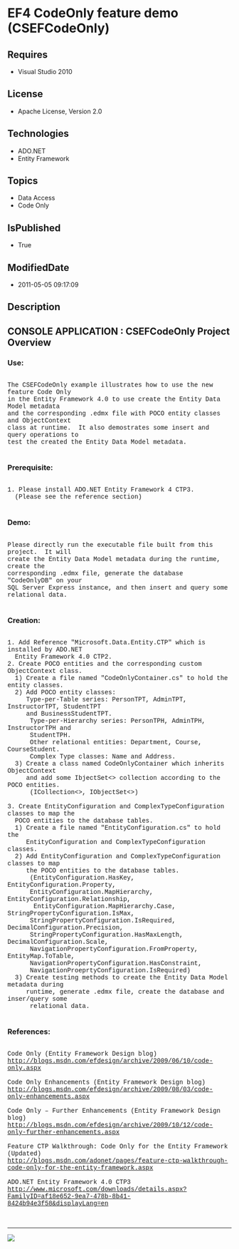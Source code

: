 # EF4 CodeOnly feature demo (CSEFCodeOnly)
## Requires
* Visual Studio 2010
## License
* Apache License, Version 2.0
## Technologies
* ADO.NET
* Entity Framework
## Topics
* Data Access
* Code Only
## IsPublished
* True
## ModifiedDate
* 2011-05-05 09:17:09
## Description

<p style="font-family:Courier New"></p>
<h2>CONSOLE APPLICATION : CSEFCodeOnly Project Overview</h2>
<p style="font-family:Courier New"></p>
<h3>Use:</h3>
<p style="font-family:Courier New"><br>
The CSEFCodeOnly example illustrates how to use the new feature Code Only<br>
in the Entity Framework 4.0 to use create the Entity Data Model metadata<br>
and the corresponding .edmx file with POCO entity classes and ObjectContext<br>
class at runtime. &nbsp;It also demostrates some insert and query operations to <br>
test the created the Entity Data Model metadata.<br>
<br>
</p>
<h3>Prerequisite:</h3>
<p style="font-family:Courier New"><br>
1. Please install ADO.NET Entity Framework 4 CTP3. <br>
&nbsp; (Please see the reference section)<br>
<br>
</p>
<h3>Demo:</h3>
<p style="font-family:Courier New"><br>
Please directly run the executable file built from this project. &nbsp;It will <br>
create the Entity Data Model metadata during the runtime, create the <br>
corresponding .edmx file, generate the database &quot;CodeOnlyDB&quot; on your <br>
SQL Server Express instance, and then insert and query some relational data.<br>
<br>
</p>
<h3>Creation:</h3>
<p style="font-family:Courier New"><br>
1. Add Reference &quot;Microsoft.Data.Entity.CTP&quot; which is installed by ADO.NET<br>
&nbsp; Entity Framework 4.0 CTP2.<br>
2. Create POCO entities and the corresponding custom ObjectContext class.<br>
&nbsp; 1) Create a file named &quot;CodeOnlyContainer.cs&quot; to hold the entity classes.<br>
&nbsp; 2) Add POCO entity classes: <br>
&nbsp; &nbsp; &nbsp;Type-per-Table series: PersonTPT, AdminTPT, InstructorTPT, StudentTPT
<br>
&nbsp; &nbsp; &nbsp;and BusinessStudentTPT. <br>
&nbsp;&nbsp;&nbsp;&nbsp; &nbsp;Type-per-Hierarchy series: PersonTPH, AdminTPH, InstructorTPH and<br>
&nbsp;&nbsp;&nbsp;&nbsp; &nbsp;StudentTPH.<br>
&nbsp;&nbsp;&nbsp;&nbsp; &nbsp;Other relational entities: Department, Course, CourseStudent.<br>
&nbsp;&nbsp;&nbsp;&nbsp; &nbsp;Complex Type classes: Name and Address.<br>
&nbsp; 3) Create a class named CodeOnlyContainer which inherits ObjectContext <br>
&nbsp; &nbsp; &nbsp;and add some IbjectSet&lt;&gt; collection according to the POCO entities.<br>
&nbsp;&nbsp;&nbsp;&nbsp; &nbsp;(ICollection&lt;&gt;, IObjectSet&lt;&gt;)<br>
<br>
3. Create EntityConfiguration and ComplexTypeConfiguration classes to map the<br>
&nbsp; POCO entities to the database tables. <br>
&nbsp; 1) Create a file named &quot;EntityConfiguration.cs&quot; to hold the <br>
&nbsp; &nbsp; &nbsp;EntityConfiguration and ComplexTypeConfiguration classes. <br>
&nbsp; 2) Add EntityConfiguration and ComplexTypeConfiguration classes to map<br>
&nbsp; &nbsp; &nbsp;the POCO entities to the database tables.<br>
&nbsp;&nbsp;&nbsp;&nbsp; &nbsp;(EntityConfiguration.HasKey, EntityConfiguration.Property,<br>
&nbsp; &nbsp; &nbsp; EntityConfiguration.MapHierarchy, EntityConfiguration.Relationship,<br>
&nbsp;&nbsp;&nbsp;&nbsp; &nbsp; EntityConfiguration.MapHierarchy.Case, StringPropertyConfiguration.IsMax,<br>
&nbsp; &nbsp; &nbsp; StringPropertyConfiguration.IsRequired, DecimalConfiguration.Precision,<br>
&nbsp; &nbsp; &nbsp; StringPropertyConfiguration.HasMaxLength, DecimalConfiguration.Scale,<br>
&nbsp; &nbsp; &nbsp; NavigationPropertyConfiguration.FromProperty, EntityMap.ToTable,
<br>
&nbsp; &nbsp; &nbsp; NavigationPropertyConfiguration.HasConstraint, <br>
&nbsp; &nbsp; &nbsp; NavigationProeprtyConfiguration.IsRequired)<br>
&nbsp; 3) Create testing methods to create the Entity Data Model metadata during<br>
&nbsp; &nbsp; &nbsp;runtime, generate .edmx file, create the database and inser/query some<br>
&nbsp;&nbsp;&nbsp;&nbsp; &nbsp;relational data.<br>
<br>
</p>
<h3>References:</h3>
<p style="font-family:Courier New"><br>
Code Only (Entity Framework Design blog)<br>
<a target="_blank" href="http://blogs.msdn.com/efdesign/archive/2009/06/10/code-only.aspx">http://blogs.msdn.com/efdesign/archive/2009/06/10/code-only.aspx</a><br>
<br>
Code Only Enhancements (Entity Framework Design blog)<br>
<a target="_blank" href="http://blogs.msdn.com/efdesign/archive/2009/08/03/code-only-enhancements.aspx">http://blogs.msdn.com/efdesign/archive/2009/08/03/code-only-enhancements.aspx</a><br>
<br>
Code Only – Further Enhancements (Entity Framework Design blog)<br>
<a target="_blank" href="http://blogs.msdn.com/efdesign/archive/2009/10/12/code-only-further-enhancements.aspx">http://blogs.msdn.com/efdesign/archive/2009/10/12/code-only-further-enhancements.aspx</a><br>
<br>
Feature CTP Walkthrough: Code Only for the Entity Framework (Updated)<br>
<a target="_blank" href="http://blogs.msdn.com/adonet/pages/feature-ctp-walkthrough-code-only-for-the-entity-framework.aspx">http://blogs.msdn.com/adonet/pages/feature-ctp-walkthrough-code-only-for-the-entity-framework.aspx</a><br>
<br>
ADO.NET Entity Framework 4.0 CTP3<br>
<a target="_blank" href="http://www.microsoft.com/downloads/details.aspx?FamilyID=af18e652-9ea7-478b-8b41-8424b94e3f58&displayLang=en">http://www.microsoft.com/downloads/details.aspx?FamilyID=af18e652-9ea7-478b-8b41-8424b94e3f58&displayLang=en</a><br>
<br>
<br>
</p>
<hr>
<div><a href="http://go.microsoft.com/?linkid=9759640" style="margin-top:3px"><img src="http://bit.ly/onecodelogo">
</a></div>
